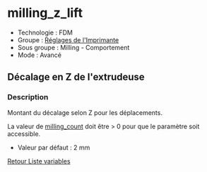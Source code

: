 # milling_z_lift

* Technologie : FDM
* Groupe : [Réglages de l'Imprimante](../printer_settings/printer_settings.md)
* Sous groupe : Milling - Comportement
* Mode : Avancé

## Décalage en Z de l'extrudeuse

### Description

Montant du décalage selon Z pour les déplacements.

La valeur de [milling_count](milling_count.md) doit être > 0 pour que le paramètre soit accessible.

* Valeur par défaut : 2 mm

[Retour Liste variables](variable_list.md)